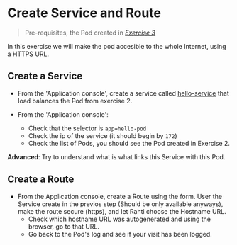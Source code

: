 # Create Service and Route

> Pre-requisites, the Pod created in *[Exercise 3](/exercises/B03/index.html)*

In this exercise we will make the pod accesible to the whole Internet, using a HTTPS URL.

## Create a Service

* From the 'Application console', create a service called [hello-service](/exercises/03-navigate/hello-service.yaml) that load balances the Pod from exercise 2.

* From the 'Application console':
    * Check that the selector is `app=hello-pod`
    * Check the ip of the service (it should begin by `172`)
    * Check the list of Pods, you should see the Pod created in Exercise 2.

**Advanced**: Try to understand what is what links this Service with this Pod.

## Create a Route

* From the Application console, create a Route using the form. User the Service create in the previos step (Should be only available anyways), make the route secure (https), and let Rahti choose the Hostname URL.
    * Check which hostname URL was autogenerated and using the browser, go to that URL.
    * Go back to the Pod's log and see if your visit has been logged.
